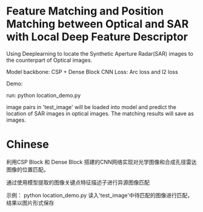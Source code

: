 # Feature Matching and Position Matching between Optical and SAR with Local Deep Feature Descriptor



Using Deeplearning to locate the Synthetic Aperture Radar(SAR) images to the counterpart of Optical images.


Model backbone: CSP + Dense Block CNN
Loss: Arc loss and l2 loss



Demo:

run:
python location_demo.py

image pairs in 'test_image' will be loaded into model and predict the location of SAR images in optical images.
The matching results will save as images.



# Chinese
利用CSP Block 和 Dense Block 搭建的CNN网络实现对光学图像和合成孔径雷达图像的位置匹配。

通过使用模型提取的图像关键点特征描述子进行异源图像匹配

示例：
python location_demo.py
读入'test_image'中待匹配的图像进行匹配，结果以图片形式保存